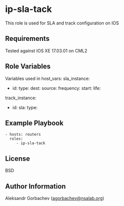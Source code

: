ip-sla-tack
=========

This role is used for SLA and track configuration on IOS

Requirements
------------

Tested against IOS XE 17.03.01 on CML2

Role Variables
--------------

Variables used in host_vars:
sla_instance:
  - id: 
    type: 
    dest: 
    source: 
    frequency: 
    start: 
    life: 

track_instance:
  - id: 
    sla: 
    type: 


Example Playbook
----------------

    - hosts: routers
      roles:
         - ip-sla-tack

License
-------

BSD

Author Information
------------------

Aleksandr Gorbachev (agorbachev@nsalab.org)
